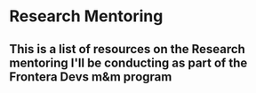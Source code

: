 # Research Mentoring

## This is a list of resources on the Research mentoring I'll be conducting as part of the Frontera Devs m&m program
